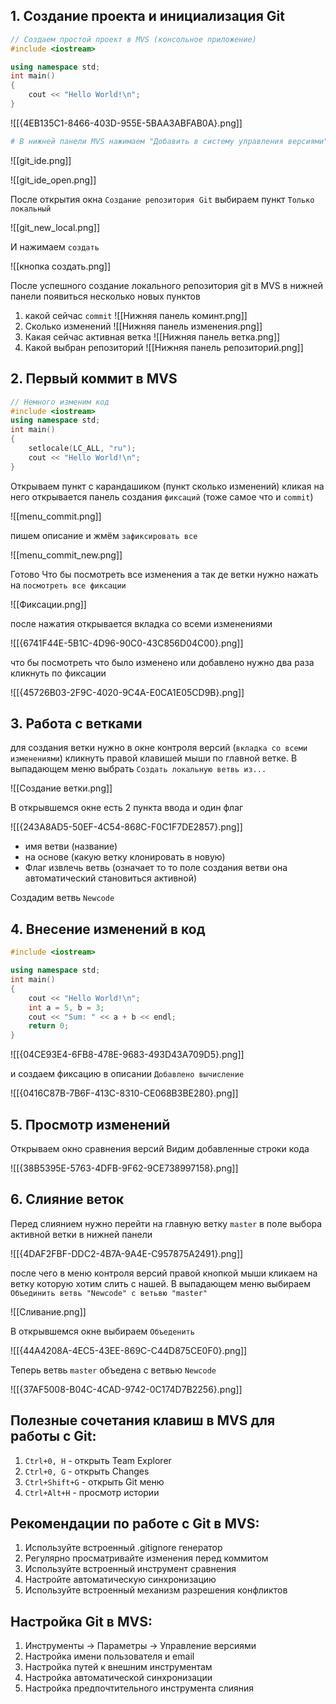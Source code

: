 ## 1. Создание проекта и инициализация Git

```C++
// Создаем простой проект в MVS (консольное приложение)
#include <iostream>

using namespace std;
int main()
{
    cout << "Hello World!\n";
}
```

![[{4EB135C1-8466-403D-955E-5BAA3ABFAB0A}.png]]

```bash
# В нижней панели MVS нажимаем "Добавить в систему управления версиями"
```

![[git_ide.png]]

![[git_ide_open.png]]

После открытия окна `Создание репозитория Git` выбираем пункт `Только локальный`

![[git_new_local.png]]

И нажимаем `создать`

![[кнопка создать.png]]

После успешного создание локального репозитория git в MVS в нижней панели появиться несколько новых пунктов

1. какой сейчас `commit` ![[Нижняя панель коминт.png]]
2. Сколько изменений ![[Нижняя панель изменения.png]]
3.  Какая сейчас активная ветка  ![[Нижняя панель ветка.png]]
4. Какой выбран репозиторий ![[Нижняя панель репозиторий.png]]
## 2. Первый коммит в MVS

```C++
// Немного изменим код
#include <iostream>
using namespace std;
int main()
{
    setlocale(LC_ALL, "ru");
    cout << "Hello World!\n";
}
```

Открываем пункт с карандашиком (пункт сколько изменений) кликая на него открывается панель создания `фиксаций` (тоже самое что и `commit`) 

![[menu_commit.png]]

пишем описание и жмём `зафиксировать все`

![[menu_commit_new.png]]

Готово
Что бы посмотреть все изменения а так де ветки нужно нажать на `посмотреть все фиксации`

![[Фиксации.png]]

после нажатия открывается вкладка со всеми изменениями

![[{6741F44E-5B1C-4D96-90C0-43C856D04C00}.png]]

что бы посмотреть что было изменено или добавлено нужно два раза кликнуть по фиксации

![[{45726B03-2F9C-4020-9C4A-E0CA1E05CD9B}.png]]

## 3. Работа с ветками

для создания ветки нужно в окне контроля версий (`вкладка со всеми изменениями`)  кликнуть правой клавишей мыши по главной ветке. В выпадающем меню выбрать `Создать локальную ветвь из...`

![[Создание ветки.png]]

В открывшемся окне есть 2 пункта ввода и один флаг

 ![[{243A8AD5-50EF-4C54-868C-F0C1F7DE2857}.png]]

- имя ветви (название)
- на основе (какую ветку клонировать в новую)
- Флаг извлечь ветвь (означает то то поле создания ветви она автоматический становиться активной)

Создадим ветвь `Newcode`
## 4. Внесение изменений в код

```C++
#include <iostream>

using namespace std;
int main()
{
    cout << "Hello World!\n";
    int a = 5, b = 3;
    cout << "Sum: " << a + b << endl;
    return 0;
}
```

![[{04CE93E4-6FB8-478E-9683-493D43A709D5}.png]]

и создаем фиксацию в описании `Добавлено вычисление`

![[{0416C87B-7B6F-413C-8310-CE068B3BE280}.png]]

## 5. Просмотр изменений

Открываем окно сравнения версий
Видим добавленные строки кода

![[{38B5395E-5763-4DFB-9F62-9CE738997158}.png]]
## 6. Слияние веток

Перед слиянием нужно перейти на главную ветку `master` в поле выбора активной ветки в нижней панели

![[{4DAF2FBF-DDC2-4B7A-9A4E-C957875A2491}.png]]

после чего в меню контроля версий правой кнопкой мыши кликаем на ветку которую хотим слить с нашей. В выпадающем меню выбираем `Объединить ветвь "Newcode" с ветьвю "master"`

![[Сливание.png]]

В открывшемся окне выбираем `Объеденить`

![[{44A4208A-4EC5-43EE-869C-C44D875CE0F0}.png]]

Теперь ветвь `master` объедена с ветвью `Newcode`

![[{37AF5008-B04C-4CAD-9742-0C174D7B2256}.png]]

## Полезные сочетания клавиш в MVS для работы с Git:

1. `Ctrl+0, H` - открыть Team Explorer
2. `Ctrl+0, G` - открыть Changes
3. `Ctrl+Shift+G` - открыть Git меню
4. `Ctrl+Alt+H` - просмотр истории

## Рекомендации по работе с Git в MVS:

1. Используйте встроенный .gitignore генератор
2. Регулярно просматривайте изменения перед коммитом
3. Используйте встроенный инструмент сравнения
4. Настройте автоматическую синхронизацию
5. Используйте встроенный механизм разрешения конфликтов

## Настройка Git в MVS:

1. Инструменты -> Параметры -> Управление версиями
2. Настройка имени пользователя и email
3. Настройка путей к внешним инструментам
4. Настройка автоматической синхронизации
5. Настройка предпочтительного инструмента слияния